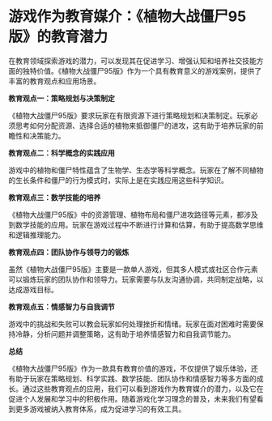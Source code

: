 # 游戏作为教育媒介：《植物大战僵尸95版》的教育潜力

在教育领域探索游戏的潜力，可以发现其在促进学习、增强认知和培养社交技能方面的独特价值。《植物大战僵尸95版》作为一个具有教育意义的游戏案例，提供了丰富的教育观点和应用场景。

**教育观点一：策略规划与决策制定**

《植物大战僵尸95版》要求玩家在有限资源下进行策略规划和决策制定。玩家必须思考如何分配资源、选择合适的植物来抵御僵尸的进攻，这有助于培养玩家的前瞻性和决策能力。

**教育观点二：科学概念的实践应用**

游戏中的植物和僵尸特性蕴含了生物学、生态学等科学概念。玩家在了解不同植物的生长条件和僵尸的行为模式时，实际上是在实践应用这些科学知识。

**教育观点三：数学技能的培养**

《植物大战僵尸95版》中的资源管理、植物布局和僵尸进攻路径等元素，都涉及到数学技能的应用。玩家在游戏过程中不断进行计算和估算，有助于提高数学思维和逻辑推理能力。

**教育观点四：团队协作与领导力的锻炼**

虽然《植物大战僵尸95版》主要是一款单人游戏，但其多人模式或社区合作元素可以锻炼玩家的团队协作和领导力。玩家需要与队友沟通协调，共同制定战略，以达成游戏目标。

**教育观点五：情感智力与自我调节**

游戏中的挑战和失败可以教会玩家如何处理挫折和情绪。玩家在面对困难时需要保持冷静，分析问题并调整策略，这有助于培养情感智力和自我调节能力。

**总结**

《植物大战僵尸95版》作为一款具有教育价值的游戏，不仅提供了娱乐体验，还有助于玩家在策略规划、科学实践、数学技能、团队协作和情感智力等多方面的成长。通过这些教育观点的应用，我们可以看到游戏作为教育媒介的潜力，以及它在促进个人发展和学习中的积极作用。随着游戏化学习理念的普及，未来我们有望看到更多游戏被纳入教育体系，成为促进学习的有效工具。